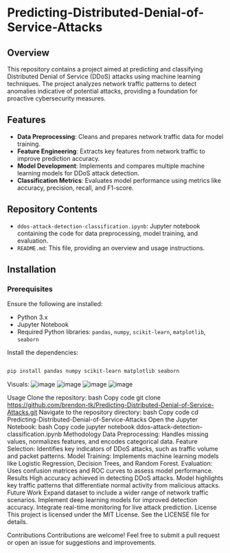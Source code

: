 # Predicting-Distributed-Denial-of-Service-Attacks

## Overview
This repository contains a project aimed at predicting and classifying Distributed Denial of Service (DDoS) attacks using machine learning techniques. The project analyzes network traffic patterns to detect anomalies indicative of potential attacks, providing a foundation for proactive cybersecurity measures.

## Features
- **Data Preprocessing**: Cleans and prepares network traffic data for model training.
- **Feature Engineering**: Extracts key features from network traffic to improve prediction accuracy.
- **Model Development**: Implements and compares multiple machine learning models for DDoS attack detection.
- **Classification Metrics**: Evaluates model performance using metrics like accuracy, precision, recall, and F1-score.

## Repository Contents
- `ddos-attack-detection-classification.ipynb`: Jupyter notebook containing the code for data preprocessing, model training, and evaluation.
- `README.md`: This file, providing an overview and usage instructions.

## Installation
### Prerequisites
Ensure the following are installed:
- Python 3.x
- Jupyter Notebook
- Required Python libraries: `pandas`, `numpy`, `scikit-learn`, `matplotlib`, `seaborn`

Install the dependencies:
```bash

pip install pandas numpy scikit-learn matplotlib seaborn
```
Visuals:
![image](https://github.com/user-attachments/assets/80837633-b54b-4267-8baa-b2e19aed03eb)
![image](https://github.com/user-attachments/assets/8f403045-d3e2-408e-855e-cb3f754c6763)
![image](https://github.com/user-attachments/assets/70b381ed-a160-4793-9a56-ff5524d5b436)
![image](https://github.com/user-attachments/assets/b45aa8e5-d1a1-4dd3-b6d0-c5632b5cf2ee)


Usage
Clone the repository:
bash
Copy code
git clone https://github.com/brendon-tk/Predicting-Distributed-Denial-of-Service-Attacks.git
Navigate to the repository directory:
bash
Copy code
cd Predicting-Distributed-Denial-of-Service-Attacks
Open the Jupyter Notebook:
bash
Copy code
jupyter notebook ddos-attack-detection-classification.ipynb
Methodology
Data Preprocessing:
Handles missing values, normalizes features, and encodes categorical data.
Feature Selection:
Identifies key indicators of DDoS attacks, such as traffic volume and packet patterns.
Model Training:
Implements machine learning models like Logistic Regression, Decision Trees, and Random Forest.
Evaluation:
Uses confusion matrices and ROC curves to assess model performance.
Results
High accuracy achieved in detecting DDoS attacks.
Model highlights key traffic patterns that differentiate normal activity from malicious attacks.
Future Work
Expand dataset to include a wider range of network traffic scenarios.
Implement deep learning models for improved detection accuracy.
Integrate real-time monitoring for live attack prediction.
License
This project is licensed under the MIT License. See the LICENSE file for details.

Contributions
Contributions are welcome! Feel free to submit a pull request or open an issue for suggestions and improvements.
